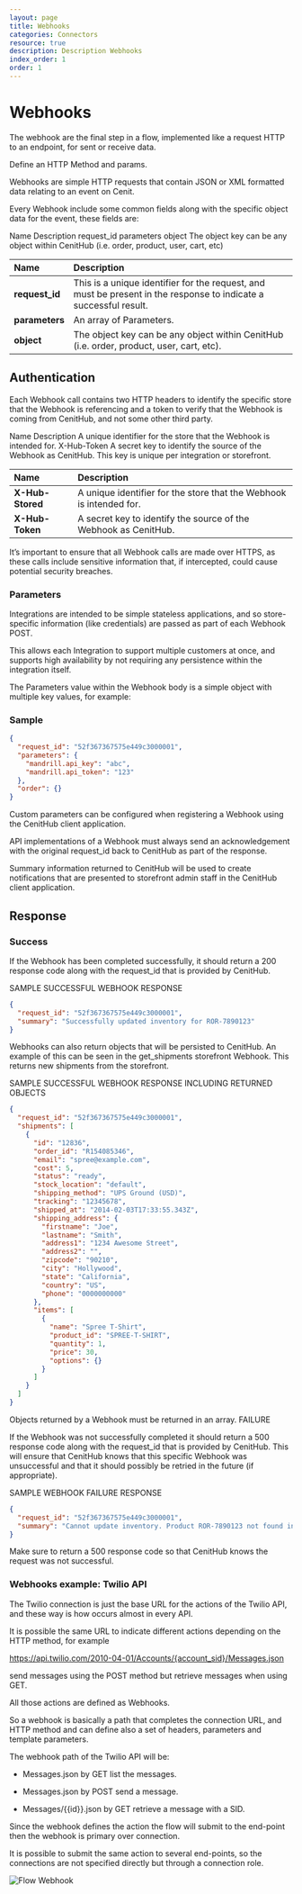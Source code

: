 ```yaml
---
layout: page
title: Webhooks
categories: Connectors
resource: true
description: Description Webhooks
index_order: 1
order: 1
---
```


# Webhooks

The webhook are the final step in a flow, implemented like a request HTTP to an endpoint, for sent or receive data.

Define an HTTP Method and params.

Webhooks are simple HTTP requests that contain JSON or XML formatted data relating to an event on Cenit.

Every Webhook include some common fields along with the specific object data for the event, these fields are:

Name	Description
request_id
parameters
object	The object key can be any object within CenitHub (i.e. order, product, user, cart, etc)

| Name                    | Description               |
| :-----------------------| :-------------------------|
| **request_id**          | This is a unique identifier for the request, and must be present in the response to indicate a successful result.
| **parameters**          | An array of Parameters.
| **object**              | The object key can be any object within CenitHub (i.e. order, product, user, cart, etc).

## Authentication

Each Webhook call contains two HTTP headers to identify the specific store that the Webhook is referencing and a token to verify that the Webhook is coming from CenitHub, and not some other third party.

Name	Description
	A unique identifier for the store that the Webhook is intended for.
X-Hub-Token	A secret key to identify the source of the Webhook as CenitHub.
This key is unique per integration or storefront.

| Name                    | Description               |
| :-----------------------| :-------------------------|
| **X-Hub-Stored**        | A unique identifier for the store that the Webhook is intended for.
| **X-Hub-Token**         | A secret key to identify the source of the Webhook as CenitHub.

It’s important to ensure that all Webhook calls are made over HTTPS, as these calls include sensitive information that, if intercepted, could cause potential security breaches.

### Parameters

Integrations are intended to be simple stateless applications, and so store-specific information (like credentials) are passed as part of each Webhook POST.

This allows each Integration to support multiple customers at once, and supports high availability by not requiring any persistence within the integration itself.

The Parameters value within the Webhook body is a simple object with multiple key values, for example:

### Sample

```json
{
  "request_id": "52f367367575e449c3000001",
  "parameters": {
    "mandrill.api_key": "abc",
    "mandrill.api_token": "123"
  },
  "order": {}
}
```

Custom parameters can be configured when registering a Webhook using the CenitHub client application.

API implementations of a Webhook must always send an acknowledgement with the original request_id back to CenitHub as part of the response.

Summary information returned to CenitHub will be used to create notifications that are presented to storefront admin staff in the CenitHub client application.

## Response

### Success

If the Webhook has been completed successfully, it should return a 200 response code along with the request_id that is provided by CenitHub.

SAMPLE SUCCESSFUL WEBHOOK RESPONSE

```json
{
  "request_id": "52f367367575e449c3000001",
  "summary": "Successfully updated inventory for ROR-7890123"
}
```

Webhooks can also return objects that will be persisted to CenitHub. An example
of this can be seen in the get_shipments storefront Webhook. This returns new shipments from the storefront.

SAMPLE SUCCESSFUL WEBHOOK RESPONSE INCLUDING RETURNED OBJECTS

```json
{
  "request_id": "52f367367575e449c3000001",
  "shipments": [
    {
      "id": "12836",
      "order_id": "R154085346",
      "email": "spree@example.com",
      "cost": 5,
      "status": "ready",
      "stock_location": "default",
      "shipping_method": "UPS Ground (USD)",
      "tracking": "12345678",
      "shipped_at": "2014-02-03T17:33:55.343Z",
      "shipping_address": {
        "firstname": "Joe",
        "lastname": "Smith",
        "address1": "1234 Awesome Street",
        "address2": "",
        "zipcode": "90210",
        "city": "Hollywood",
        "state": "California",
        "country": "US",
        "phone": "0000000000"
      },
      "items": [
        {
          "name": "Spree T-Shirt",
          "product_id": "SPREE-T-SHIRT",
          "quantity": 1,
          "price": 30,
          "options": {}
        }
      ]
    }
  ]
}
```

Objects returned by a Webhook must be returned in an array.
FAILURE

If the Webhook was not successfully completed it should return a 500 response code along with the request_id that is provided by CenitHub. This will ensure that CenitHub knows that this specific Webhook was unsuccessful and that it should possibly be retried in the future (if appropriate).

SAMPLE WEBHOOK FAILURE RESPONSE

```json
{
  "request_id": "52f367367575e449c3000001",
  "summary": "Cannot update inventory. Product ROR-7890123 not found in storefront."
}
```

Make sure to return a 500 response code so that CenitHub knows the request was not successful.

### Webhooks example: Twilio API

The Twilio connection is just the base URL for the actions of the Twilio API, and these way is how occurs almost in every API.

It is possible the same URL to indicate different actions depending on the HTTP method, for example

https://api.twilio.com/2010-04-01/Accounts/{account_sid}/Messages.json

send messages using the POST method but retrieve messages when using GET.

All those actions are defined as Webhooks.

So a webhook is basically a path that completes the connection URL, and HTTP method and can define also a set of headers, parameters and template parameters.

The webhook path of the Twilio API will be:

 * Messages.json by GET list the messages.

 * Messages.json by POST send a message.

 * Messages/{{id}}.json by GET retrieve a message with a SID.

 Since the webhook defines the action the flow will submit to the end-point then the webhook is primary over connection.

 It is possible to submit the same action to several end-points, so the connections are not specified directly but through a connection role.

  ![Flow Webhook]({{site.baseurl}}/img/flow/webhook.png)
